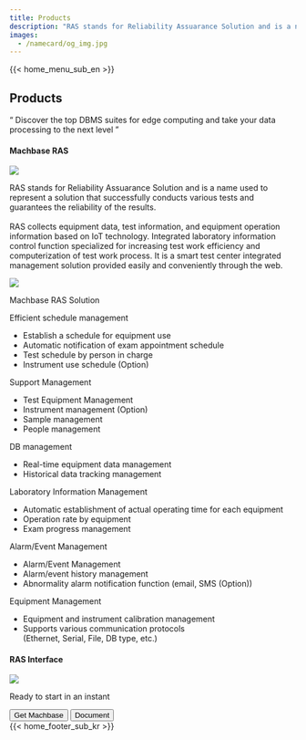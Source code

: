 ```yaml
---
title: Products
description: "RAS stands for Reliability Assuarance Solution and is a name used to represent a solution that successfully conducts various tests and guarantees the reliability of the results."
images:
  - /namecard/og_img.jpg
---
```


<head>
  <link rel="stylesheet" type="text/css" href="../css/common.css" />
  <link rel="stylesheet" type="text/css" href="../css/style.css" />
</head>
<body>
  {{< home_menu_sub_en >}}
  <section class="product_sction0 section0">
    <div>
      <h2 class="sub_page_title">Products</h2>
      <p class="sub_page_titletext">
        “ Discover the top DBMS suites for edge computing and take your data
        processing to the next level ”
      </p>
    </div>
  </section>
  <div class="product-inner">
    <section class="section2 main_section2">
      <div>
        <h4 class="sub_title company-margin-top">Machbase RAS</h4>
        <div class="bar"><img src="../img/bar.png" /></div>
      </div>
      <div class="product-sub-titlebox">
        <div>
          <p class="product-sub-title-text">
            RAS stands for Reliability Assuarance Solution and is a name used to
            represent a solution that successfully conducts various tests and
            guarantees the reliability of the results.
            <br /><br />
            RAS collects equipment data, test information, and equipment
            operation information based on IoT technology. Integrated laboratory
            information control function specialized for increasing test work
            efficiency and computerization of test work process. It is a smart
            test center integrated management solution provided easily and
            conveniently through the web.
          </p>
        </div>
      </div>
    </section>
    <section class="neo_scroll_map_wrap">
      <div class="neo_scroll_map">
        <div ref="scrollLeft" class="neo_scroll_left">
          <div class="neo_scroll"><img src="../img/ras-scroll.png" /></div>
        </div>
        <div class="neo_scroll_right">
          <div class="neo_scorll_box_wrap">
            <div class="classic_sub_wrap">
              <div class="classic_sub">
                <div class="scroll-title-wrap">
                  <p>Machbase RAS Solution</p>
                </div>
                <div class="scroll-sub-title-wrap">
                  <p class="scroll-sub-text">Efficient schedule management</p>
                  <ul>
                    <li>Establish a schedule for equipment use</li>
                    <li>Automatic notification of exam appointment schedule</li>
                    <li>Test schedule by person in charge</li>
                    <li>Instrument use schedule (Option)</li>
                  </ul>
                  <p class="scroll-sub-text">Support Management</p>
                  <ul>
                    <li>Test Equipment Management</li>
                    <li>Instrument management (Option)</li>
                    <li>Sample management</li>
                    <li>People management</li>
                  </ul>
                  <p class="scroll-sub-text">DB management</p>
                  <ul>
                    <li>Real-time equipment data management</li>
                    <li>Historical data tracking management</li>
                  </ul>
                  <p class="scroll-sub-text">Laboratory Information Management</p>
                  <ul>
                    <li>Automatic establishment of actual operating time for each equipment</li>
                    <li>Operation rate by equipment</li>
                    <li>Exam progress management</li>
                  </ul>
                  <p class="scroll-sub-text">Alarm/Event Management</p>
                  <ul>
                    <li>Alarm/Event Management</li>
                    <li>Alarm/event history management</li>
                    <li>Abnormality alarm notification function (email, SMS (Option))</li>
                  </ul>
                  <p class="scroll-sub-text">Equipment Management</p>
                  <ul>
                    <li>Equipment and instrument calibration management</li>
                    <li>
                     Supports various communication protocols<br />
                      (Ethernet, Serial, File, DB type, etc.)
                    </li>
                  </ul>
                </div>
              </div>
            </div>
          </div>
        </div>
      </div>
    </section>
  </div>
  <section>
    <h4 class="sub_title company-margin-top">RAS Interface</h4>
    <div class="bar"><img src="../img/bar.png" /></div>
    <div class="neo_interface_wrap">
      <img class="neo_interface" src="../img/ras-interface.png" alt="" />
    </div>
  </section>
  <section>
    <div class="next-navi_wrap">
      <div class="next-navi">
        <div class="next-navi-wrap">
          <div class="next-navi-text-wrap">
            <p class="next-navi-text">Ready to start in an instant</p>
          </div>
          <div class="next-navi-btn-wrap">
            <button
              onclick="location.href='/home/download'"
              class="next-navi-btn"
            >
              Get Machbase
            </button>
            <a href="https://machbase.com/neo"
              ><button class="next-navi-btn">Document</button></a
            >
          </div>
        </div>
      </div>
    </div>
  </section>
</body>
{{< home_footer_sub_kr >}}
